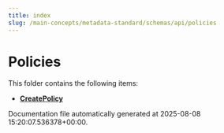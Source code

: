 ```yaml
---
title: index
slug: /main-concepts/metadata-standard/schemas/api/policies
---
```


# Policies

This folder contains the following items:

- [**CreatePolicy**](/main-concepts/metadata-standard/schemas/api/policies/createpolicy)


Documentation file automatically generated at 2025-08-08 15:20:07.536378+00:00.
